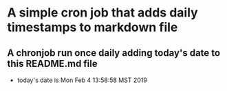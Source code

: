 A simple cron job that adds daily timestamps to markdown file
============================================================
## A chronjob run once daily adding today's date to this README.md file
* today's date is Mon Feb  4 13:58:58 MST 2019
